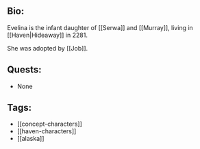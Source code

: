 ## Bio:

Evelina is the infant daughter of [[Serwa]] and [[Murray]], living in [[Haven|Hideaway]] in 2281.

She was adopted by [[Job]].

## Quests:

- None

## Tags:

- [[concept-characters]]
- [[haven-characters]]
- [[alaska]]